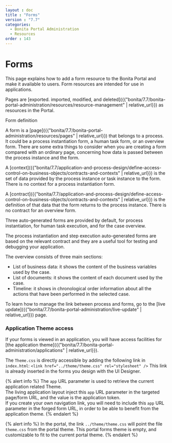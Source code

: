 ```yaml
---
layout : doc
title : "Forms"
version : "7.7"
categories:
  - Bonita Portal Administration
  - Resources
order : 143
---
```

# Forms

This page explains how to add a form resource to the Bonita Portal and make it available to users. Form resources are intended for use in applications.

Pages are [exported. imported, modified, and deleted]({{"bonita/7.7/bonita-portal-administration/resources/resource-management" | relative_url}}) as resources in the Portal. 

Form definition <!--{.h2}-->

A form is a [page]({{"bonita/7.7/bonita-portal-administration/resources/pages" | relative_url}}) that belongs to a process. It could be a process instantiation form, a human task form, or an overview form. There are some extra things to consider when you are creating a form compared with an ordinary page, concerning how data is passed between the process instance and the form.

A [context]({{"bonita/7.7/application-and-process-design/define-access-control-on-business-objects/contracts-and-contexts" | relative_url}}) is the set of data provided by the process instance or task instance to the form. 
There is no context for a process instantiation form.

A [contract]({{"bonita/7.7/application-and-process-design/define-access-control-on-business-objects/contracts-and-contexts" | relative_url}}) is the definition of that data that the form returns to the process instance. There is no contract for an overview form.

Three auto-generated forms are provided by default, for process instantiation, for human task execution, and for the case overview. 

The process instantiation and step execution auto-generated forms are based on the relevant contract and they are a useful tool for testing and debugging your application. 

The overview consists of three main sections:

* List of business data: it shows the content of the business variables used by the case.
* List of documents: it shows the content of each document used by the case.
* Timeline: it shows in chronological order information about all the actions that have been performed in the selected case.

To learn how to manage the link between process and forms, go to the [live update]({{"bonita/7.7/bonita-portal-administration/live-update" | relative_url}}) page.

### Application Theme access

If your forms is viewed in an application, you will have access facilities for [the application theme]({{"bonita/7.7/bonita-portal-administration/applications" | relative_url}}).

The `Theme.css` is directly accessible by adding the following link in `index.html`: `<link href="../theme/theme.css" rel="stylesheet" />`
This link is already inserted in the forms you design with the UI Designer.

{% alert info %}
The `app` URL parameter is used to retrieve the current application related Theme.      
The living application layout inject this `app` URL parameter in the targeted page/form URL, and the value is the application token.                
If you create your own navigation link, you will need to include this `app` URL parameter in the forged form URL, in order to be able to benefit from the application theme. 
{% endalert %}

{% alert info %}
In the portal, the link `../theme/theme.css` will point the file `theme.css` from the portal theme. This portal forms theme is empty, and customizable to fit to the current portal theme. 
{% endalert %}
